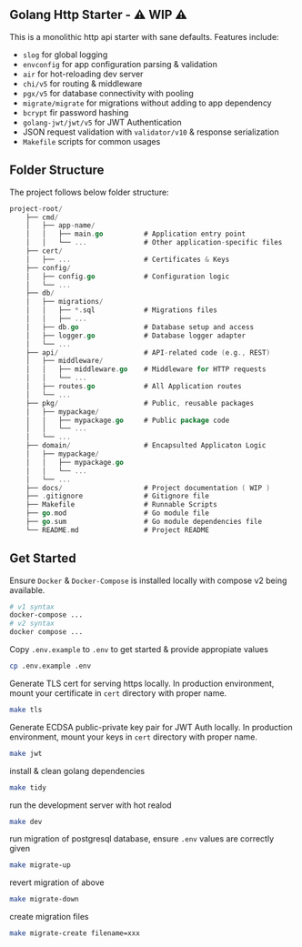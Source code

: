 ## Golang Http Starter - ⚠️ WIP ⚠️

This is a monolithic http api starter with sane defaults. Features include:

-   `slog` for global logging
-   `envconfig` for app configuration parsing & validation
-   `air` for hot-reloading dev server
-   `chi/v5` for routing & middleware
-   `pgx/v5` for database connectivity with pooling
-   `migrate/migrate` for migrations without adding to app dependency
-   `bcrypt` fir password hashing
-   `golang-jwt/jwt/v5` for JWT Authentication
-   JSON request validation with `validator/v10` & response serialization
-   `Makefile` scripts for common usages

## Folder Structure

The project follows below folder structure:

```go
project-root/
    ├── cmd/
    │   ├── app-name/
    │   │   ├── main.go          # Application entry point
    │   │   └── ...              # Other application-specific files
    ├── cert/
    │   ├── ...                  # Certificates & Keys
    ├── config/
    │   ├── config.go            # Configuration logic
    │   └── ...
    ├── db/
    │   ├── migrations/
    │   │   ├── *.sql            # Migrations files
    │   │   ├── ...
    │   ├── db.go                # Database setup and access
    │   ├── logger.go            # Database logger adapter
    │   └── ...
    ├── api/                     # API-related code (e.g., REST)
    │   ├── middleware/
    │   │   ├── middleware.go    # Middleware for HTTP requests
    │   │   └── ...
    │   ├── routes.go            # All Application routes
    │   └── ...
    ├── pkg/                     # Public, reusable packages
    │   ├── mypackage/
    │   │   ├── mypackage.go     # Public package code
    │   │   └── ...
    │   └── ...
    ├── domain/                  # Encapsulted Applicaton Logic
    │   ├── mypackage/
    │   │   ├── mypackage.go
    │   │   └── ...
    │   └── ...
    ├── docs/                    # Project documentation ( WIP )
    ├── .gitignore               # Gitignore file
    ├── Makefile                 # Runnable Scripts
    ├── go.mod                   # Go module file
    ├── go.sum                   # Go module dependencies file
    └── README.md                # Project README
```

## Get Started

Ensure `Docker` & `Docker-Compose` is installed locally with compose v2 being available.

```sh
# v1 syntax
docker-compose ...
# v2 syntax
docker compose ...
```

Copy `.env.example` to `.env` to get started & provide appropiate values

```sh
cp .env.example .env
```

Generate TLS cert for serving https locally. In production environment, mount your certificate in `cert` directory with proper name.

```sh
make tls
```

Generate ECDSA public-private key pair for JWT Auth locally. In production environment, mount your keys in `cert` directory with proper name.

```sh
make jwt
```

install & clean golang dependencies

```sh
make tidy
```

run the development server with hot realod

```sh
make dev
```

run migration of postgresql database, ensure `.env` values are correctly given

```sh
make migrate-up
```

revert migration of above

```sh
make migrate-down
```

create migration files

```sh
make migrate-create filename=xxx
```
